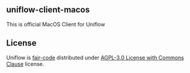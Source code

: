 uniflow-client-macos
-----------------

This is official MacOS Client for Uniflow

## License

Uniflow is [fair-code](http://faircode.io) distributed under [AGPL-3.0 License with Commons Clause](https://github.com/darkwood-fr/uniflow/blob/main/library/uniflow-client-macos/LICENSE.md) license.